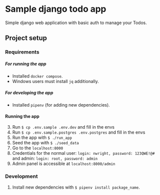 #  Sample django todo app
Simple django web application with basic auth to manage your Todos.

## Project setup

### Requirements
##### For running the app
- Installed `docker compose`.
- Windows users must install `jq` additionally.

##### For developing the app
- Installed `pipenv` (for adding new dependencies).

#### Running the app
3. Run `$ cp .env.sample .env.dev` and fill in the envs
3. Run `$ cp .env.sample.postgres .env.postgres` and fill in the envs
2. Run the app with `$ ./run_app`
2. Seed the app with `$ ./seed_data`
3. Go to the `localhost:8000`
4. Credentials for the normal user: `login: nwright, password: 123QWE!@#` and admin: `login: root, password: admin`
3. Admin panel is accessible at `localhost:8000/admin`

### Development
1. Install new dependencies with `$ pipenv install package_name`.
